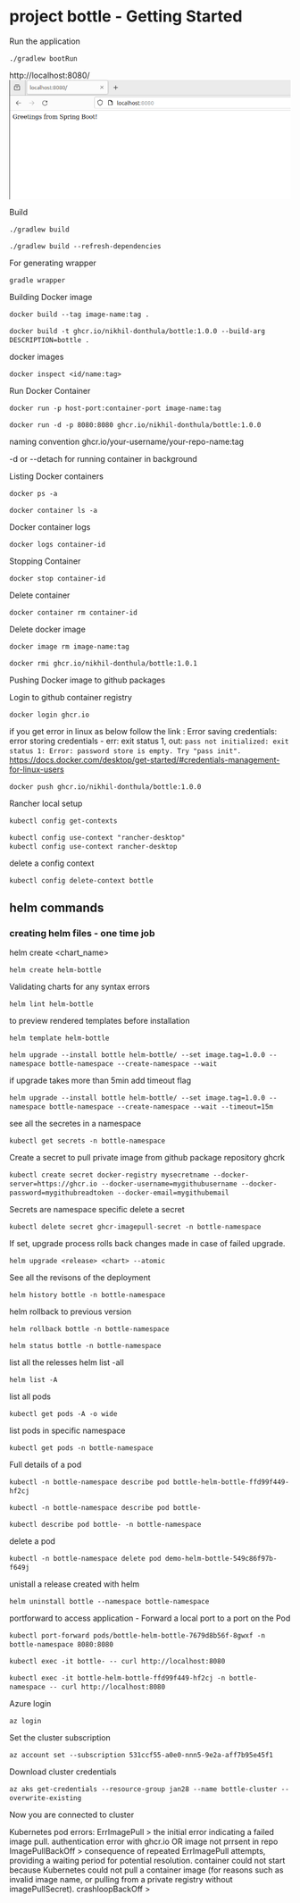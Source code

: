 # project bottle - Getting Started

Run the application

```
./gradlew bootRun
```
http://localhost:8080/
<img align=center src=assets/localhost001.png> 

Build

```
./gradlew build
```
```
./gradlew build --refresh-dependencies
```
For generating wrapper
```
gradle wrapper
```
Building Docker image
```
docker build --tag image-name:tag .
```
```
docker build -t ghcr.io/nikhil-donthula/bottle:1.0.0 --build-arg DESCRIPTION=bottle .
```

docker images

```
docker inspect <id/name:tag>
```

Run Docker Container 

```
docker run -p host-port:container-port image-name:tag
```
```
docker run -d -p 8080:8080 ghcr.io/nikhil-donthula/bottle:1.0.0
```
naming convention ghcr.io/your-username/your-repo-name:tag

-d or --detach for running container in background

Listing Docker containers
```
docker ps -a
```
```
docker container ls -a
```
Docker container logs
```
docker logs container-id
```
Stopping Container 
```
docker stop container-id
```
Delete container
```
docker container rm container-id
```
Delete docker image
```
docker image rm image-name:tag
```
```
docker rmi ghcr.io/nikhil-donthula/bottle:1.0.1
```

Pushing Docker image to github packages

Login to github container registry
```
docker login ghcr.io
```
if you get error in linux as below follow the link :
Error saving credentials: error storing credentials - err: exit status 1, out: `pass not initialized: exit status 1: Error: password store is empty. Try "pass init".`
https://docs.docker.com/desktop/get-started/#credentials-management-for-linux-users
```
docker push ghcr.io/nikhil-donthula/bottle:1.0.0
```

Rancher local setup
```
kubectl config get-contexts
```
```
kubectl config use-context "rancher-desktop"
kubectl config use-context rancher-desktop
```
delete a config context
```
kubectl config delete-context bottle
```
## helm commands
### creating helm files - one time job
helm create <chart_name>
```
helm create helm-bottle
``` 
Validating charts for any syntax errors
```
helm lint helm-bottle
```
to preview rendered templates before installation
```
helm template helm-bottle
```
```
helm upgrade --install bottle helm-bottle/ --set image.tag=1.0.0 --namespace bottle-namespace --create-namespace --wait
```
if upgrade takes more than 5min add timeout flag
```
helm upgrade --install bottle helm-bottle/ --set image.tag=1.0.0 --namespace bottle-namespace --create-namespace --wait --timeout=15m
```
see all the secretes in a namespace
```
kubectl get secrets -n bottle-namespace
```
Create a secret to pull private image from github package repository ghcrk
```
kubectl create secret docker-registry mysecretname --docker-server=https://ghcr.io --docker-username=mygithubusername --docker-password=mygithubreadtoken --docker-email=mygithubemail
```
Secrets are namespace specific
delete a secret
```
kubectl delete secret ghcr-imagepull-secret -n bottle-namespace
```
If set, upgrade process rolls back changes made in case of failed upgrade.
```
helm upgrade <release> <chart> --atomic                   
```
See all the revisons of the deployment
```
helm history bottle -n bottle-namespace
```
helm rollback to previous version
```
helm rollback bottle -n bottle-namespace
```
```
helm status bottle -n bottle-namespace
```
list all the relesses
helm list -all
```
helm list -A
```
list all pods
```
kubectl get pods -A -o wide
```
list pods in specific namespace
```
kubectl get pods -n bottle-namespace
```
Full details of a pod
```
kubectl -n bottle-namespace describe pod bottle-helm-bottle-ffd99f449-hf2cj
```
```
kubectl -n bottle-namespace describe pod bottle-
```
```
kubectl describe pod bottle- -n bottle-namespace
```
delete a pod
```
kubectl -n bottle-namespace delete pod demo-helm-bottle-549c86f97b-f649j
```
unistall a release created with helm
```
helm uninstall bottle --namespace bottle-namespace
```
portforward to access application - Forward a local port to a port on the Pod 
```
kubectl port-forward pods/bottle-helm-bottle-7679d8b56f-8gwxf -n bottle-namespace 8080:8080
```

```
kubectl exec -it bottle- -- curl http://localhost:8080
```
```
kubectl exec -it bottle-helm-bottle-ffd99f449-hf2cj -n bottle-namespace -- curl http://localhost:8080
```
Azure login
```
az login
```
Set the cluster subscription
```
az account set --subscription 531ccf55-a0e0-nnn5-9e2a-aff7b95e45f1
```
Download cluster credentials
```
az aks get-credentials --resource-group jan28 --name bottle-cluster --overwrite-existing
```
Now you are connected to cluster


Kubernetes pod errors:
ErrImagePull > the initial error indicating a failed image pull. authentication error with ghcr.io OR image not prrsent in repo
ImagePullBackOff     > consequence of repeated ErrImagePull attempts, providing a waiting period for potential resolution. container could not start because Kubernetes could not pull a container image (for reasons such as invalid image name, or pulling from a private registry without imagePullSecret). 
crashloopBackOff > 